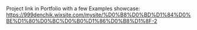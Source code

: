 Project link in Portfolio with a few Examples showcase:
https://999denchik.wixsite.com/mysite/%D0%B8%D0%BD%D1%84%D0%BE%D1%80%D0%BC%D0%B0%D1%86%D0%B8%D1%8F-2
